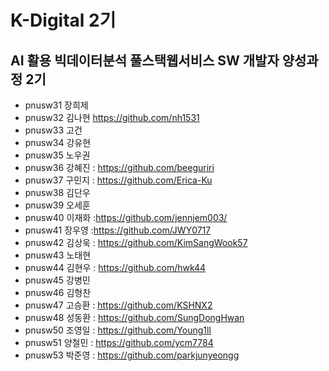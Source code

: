# K-Digital 2기 
## AI 활용 빅데이터분석 풀스택웹서비스 SW 개발자 양성과정 2기

+ pnusw31	장희제
+ pnusw32	김나현 https://github.com/nh1531
+ pnusw33	고건
+ pnusw34	강유현
+ pnusw35	노우권
+ pnusw36	강혜진 : https://github.com/beeguriri
+ pnusw37	구민지 : https://github.com/Erica-Ku 
+ pnusw38	김단우
+ pnusw39	오세훈
+ pnusw40	이재화 :https://github.com/jennjem003/
+ pnusw41	장우영 :https://github.com/JWY0717
+ pnusw42	김상욱 : https://github.com/KimSangWook57
+ pnusw43	노태현
+ pnusw44	김현우 : https://github.com/hwk44
+ pnusw45	강병민
+ pnusw46	김형찬
+ pnusw47	고승환 : https://github.com/KSHNX2
+ pnusw48	성동환 : https://github.com/SungDongHwan
+ pnusw50	조영일 : https://github.com/Young1ll
+ pnusw51	양철민 : https://github.com/ycm7784
+ pnusw53	박준영 : https://github.com/parkjunyeongg 
